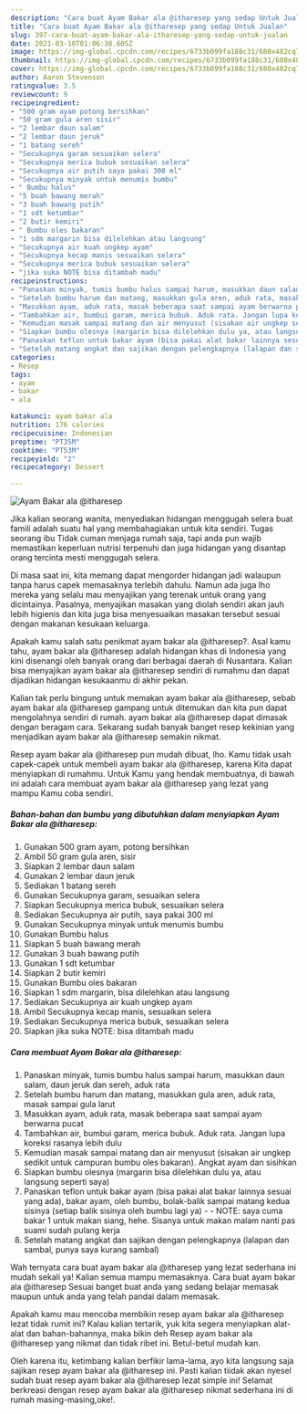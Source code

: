 ```yaml
---
description: "Cara buat Ayam Bakar ala @itharesep yang sedap Untuk Jualan"
title: "Cara buat Ayam Bakar ala @itharesep yang sedap Untuk Jualan"
slug: 397-cara-buat-ayam-bakar-ala-itharesep-yang-sedap-untuk-jualan
date: 2021-03-10T01:06:38.605Z
image: https://img-global.cpcdn.com/recipes/6733b099fa188c31/680x482cq70/ayam-bakar-ala-itharesep-foto-resep-utama.jpg
thumbnail: https://img-global.cpcdn.com/recipes/6733b099fa188c31/680x482cq70/ayam-bakar-ala-itharesep-foto-resep-utama.jpg
cover: https://img-global.cpcdn.com/recipes/6733b099fa188c31/680x482cq70/ayam-bakar-ala-itharesep-foto-resep-utama.jpg
author: Aaron Stevenson
ratingvalue: 3.5
reviewcount: 9
recipeingredient:
- "500 gram ayam potong bersihkan"
- "50 gram gula aren sisir"
- "2 lembar daun salam"
- "2 lembar daun jeruk"
- "1 batang sereh"
- "Secukupnya garam sesuaikan selera"
- "Secukupnya merica bubuk sesuaikan selera"
- "Secukupnya air putih saya pakai 300 ml"
- "Secukupnya minyak untuk menumis bumbu"
- " Bumbu halus"
- "5 buah bawang merah"
- "3 buah bawang putih"
- "1 sdt ketumbar"
- "2 butir kemiri"
- " Bumbu oles bakaran"
- "1 sdm margarin bisa dilelehkan atau langsung"
- "Secukupnya air kuah ungkep ayam"
- "Secukupnya kecap manis sesuaikan selera"
- "Secukupnya merica bubuk sesuaikan selera"
- "jika suka NOTE bisa ditambah madu"
recipeinstructions:
- "Panaskan minyak, tumis bumbu halus sampai harum, masukkan daun salam, daun jeruk dan sereh, aduk rata"
- "Setelah bumbu harum dan matang, masukkan gula aren, aduk rata, masak sampai gula larut"
- "Masukkan ayam, aduk rata, masak beberapa saat sampai ayam berwarna pucat"
- "Tambahkan air, bumbui garam, merica bubuk. Aduk rata. Jangan lupa koreksi rasanya lebih dulu"
- "Kemudian masak sampai matang dan air menyusut (sisakan air ungkep sedikit untuk campuran bumbu oles bakaran). Angkat ayam dan sisihkan"
- "Siapkan bumbu olesnya (margarin bisa dilelehkan dulu ya, atau langsung seperti saya)"
- "Panaskan teflon untuk bakar ayam (bisa pakai alat bakar lainnya sesuai yang ada), bakar ayam, oleh bumbu, bolak-balik sampai matang kedua sisinya (setiap balik sisinya oleh bumbu lagi ya)  NOTE: saya cuma bakar 1 untuk makan siang, hehe. Sisanya untuk makan malam nanti pas suami sudah pulang kerja"
- "Setelah matang angkat dan sajikan dengan pelengkapnya (lalapan dan sambal, punya saya kurang sambal)"
categories:
- Resep
tags:
- ayam
- bakar
- ala

katakunci: ayam bakar ala 
nutrition: 176 calories
recipecuisine: Indonesian
preptime: "PT35M"
cooktime: "PT53M"
recipeyield: "2"
recipecategory: Dessert

---
```



![Ayam Bakar ala @itharesep](https://img-global.cpcdn.com/recipes/6733b099fa188c31/680x482cq70/ayam-bakar-ala-itharesep-foto-resep-utama.jpg)

Jika kalian seorang wanita, menyediakan hidangan menggugah selera buat famili adalah suatu hal yang membahagiakan untuk kita sendiri. Tugas seorang ibu Tidak cuman menjaga rumah saja, tapi anda pun wajib memastikan keperluan nutrisi terpenuhi dan juga hidangan yang disantap orang tercinta mesti menggugah selera.

Di masa  saat ini, kita memang dapat mengorder hidangan jadi walaupun tanpa harus capek memasaknya terlebih dahulu. Namun ada juga lho mereka yang selalu mau menyajikan yang terenak untuk orang yang dicintainya. Pasalnya, menyajikan masakan yang diolah sendiri akan jauh lebih higienis dan kita juga bisa menyesuaikan masakan tersebut sesuai dengan makanan kesukaan keluarga. 



Apakah kamu salah satu penikmat ayam bakar ala @itharesep?. Asal kamu tahu, ayam bakar ala @itharesep adalah hidangan khas di Indonesia yang kini disenangi oleh banyak orang dari berbagai daerah di Nusantara. Kalian bisa menyajikan ayam bakar ala @itharesep sendiri di rumahmu dan dapat dijadikan hidangan kesukaanmu di akhir pekan.

Kalian tak perlu bingung untuk memakan ayam bakar ala @itharesep, sebab ayam bakar ala @itharesep gampang untuk ditemukan dan kita pun dapat mengolahnya sendiri di rumah. ayam bakar ala @itharesep dapat dimasak dengan beragam cara. Sekarang sudah banyak banget resep kekinian yang menjadikan ayam bakar ala @itharesep semakin nikmat.

Resep ayam bakar ala @itharesep pun mudah dibuat, lho. Kamu tidak usah capek-capek untuk membeli ayam bakar ala @itharesep, karena Kita dapat menyiapkan di rumahmu. Untuk Kamu yang hendak membuatnya, di bawah ini adalah cara membuat ayam bakar ala @itharesep yang lezat yang mampu Kamu coba sendiri.

<!--inarticleads1-->

##### Bahan-bahan dan bumbu yang dibutuhkan dalam menyiapkan Ayam Bakar ala @itharesep:

1. Gunakan 500 gram ayam, potong bersihkan
1. Ambil 50 gram gula aren, sisir
1. Siapkan 2 lembar daun salam
1. Gunakan 2 lembar daun jeruk
1. Sediakan 1 batang sereh
1. Gunakan Secukupnya garam, sesuaikan selera
1. Siapkan Secukupnya merica bubuk, sesuaikan selera
1. Sediakan Secukupnya air putih, saya pakai 300 ml
1. Gunakan Secukupnya minyak untuk menumis bumbu
1. Gunakan  Bumbu halus
1. Siapkan 5 buah bawang merah
1. Gunakan 3 buah bawang putih
1. Gunakan 1 sdt ketumbar
1. Siapkan 2 butir kemiri
1. Gunakan  Bumbu oles bakaran
1. Siapkan 1 sdm margarin, bisa dilelehkan atau langsung
1. Sediakan Secukupnya air kuah ungkep ayam
1. Ambil Secukupnya kecap manis, sesuaikan selera
1. Sediakan Secukupnya merica bubuk, sesuaikan selera
1. Siapkan jika suka NOTE: bisa ditambah madu




<!--inarticleads2-->

##### Cara membuat Ayam Bakar ala @itharesep:

1. Panaskan minyak, tumis bumbu halus sampai harum, masukkan daun salam, daun jeruk dan sereh, aduk rata
1. Setelah bumbu harum dan matang, masukkan gula aren, aduk rata, masak sampai gula larut
1. Masukkan ayam, aduk rata, masak beberapa saat sampai ayam berwarna pucat
1. Tambahkan air, bumbui garam, merica bubuk. Aduk rata. Jangan lupa koreksi rasanya lebih dulu
1. Kemudian masak sampai matang dan air menyusut (sisakan air ungkep sedikit untuk campuran bumbu oles bakaran). Angkat ayam dan sisihkan
1. Siapkan bumbu olesnya (margarin bisa dilelehkan dulu ya, atau langsung seperti saya)
1. Panaskan teflon untuk bakar ayam (bisa pakai alat bakar lainnya sesuai yang ada), bakar ayam, oleh bumbu, bolak-balik sampai matang kedua sisinya (setiap balik sisinya oleh bumbu lagi ya) -  - NOTE: saya cuma bakar 1 untuk makan siang, hehe. Sisanya untuk makan malam nanti pas suami sudah pulang kerja
1. Setelah matang angkat dan sajikan dengan pelengkapnya (lalapan dan sambal, punya saya kurang sambal)




Wah ternyata cara buat ayam bakar ala @itharesep yang lezat sederhana ini mudah sekali ya! Kalian semua mampu memasaknya. Cara buat ayam bakar ala @itharesep Sesuai banget buat anda yang sedang belajar memasak maupun untuk anda yang telah pandai dalam memasak.

Apakah kamu mau mencoba membikin resep ayam bakar ala @itharesep lezat tidak rumit ini? Kalau kalian tertarik, yuk kita segera menyiapkan alat-alat dan bahan-bahannya, maka bikin deh Resep ayam bakar ala @itharesep yang nikmat dan tidak ribet ini. Betul-betul mudah kan. 

Oleh karena itu, ketimbang kalian berfikir lama-lama, ayo kita langsung saja sajikan resep ayam bakar ala @itharesep ini. Pasti kalian tiidak akan nyesel sudah buat resep ayam bakar ala @itharesep lezat simple ini! Selamat berkreasi dengan resep ayam bakar ala @itharesep nikmat sederhana ini di rumah masing-masing,oke!.

